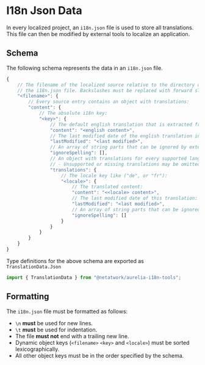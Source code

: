 # I18n Json Data
In every localized project, an `i18n.json` file is used to store all translations.
This file can then be modified by external tools to localize an application.

## Schema
The following schema represents the data in an `i18n.json` file.
```js
{
	// The filename of the localized source relative to the directory of
	// the i18n.json file. Backslashes must be replaced with forward slashes.
	"<filename>": {
		// Every source entry contains an object with translations:
		"content": {
			// The absolute i18n key:
			"<key>": {
				// The default english translation that is extracted from the source code:
				"content": "<english content>",
				// The last modified date of the english translation in the source as an iso string:
				"lastModified": "<last modified>",
				// An array of string parts that can be ignored by external spell checkers:
				"ignoreSpelling": [],
				// An object with translations for every supported language other than english:
				// - Unsupported or missing translations may be omitted
				"translations": {
					// The locale key like ("de", or "fr"):
					"<locale>": {
						// The translated content:
						"content": "<<locale> content>",
						// The last modified date of this translation:
						"lastModified": "<last modified>",
						// An array of string parts that can be ignored by external spell checkers:
						"ignoreSpelling": []
					}
				}
			}
		}
	}
}
```

Type definitions for the above schema are exported as `TranslationData.Json`
```ts
import { TranslationData } from "@netatwork/aurelia-i18n-tools";
```

## Formatting
The `i18n.json` file must be formatted as follows:
+ `\n` **must** be used for new lines.
+ `\t` **must** be used for indentation.
+ The file **must not** end with a trailing new line.
+ Dynamic object keys (`<filename>` `<key>` and `<locale>`) must be sorted lexicographically.
+ All other object keys must be in the order specified by the schema.

